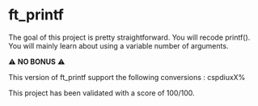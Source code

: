 # ft_printf

The goal of this project is pretty straightforward. You will recode printf().
You will mainly learn about using a variable number of arguments.

⚠️ **NO BONUS** ⚠️

This version of ft_printf support the following conversions : cspdiuxX%

This project has been validated with a score of 100/100.
